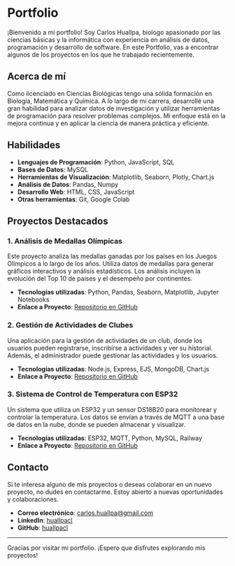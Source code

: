 # Portfolio 

¡Bienvenido a mi portfolio! Soy Carlos Huallpa, biologo apasionado por las ciencias básicas y la informática con experiencia en análisis de datos, programación y desarrollo de software. En este Portfolio, vas a encontrar algunos de los proyectos en los que he trabajado recientemente.

## Acerca de mí

Como licenciado en Ciencias Biológicas tengo una sólida formación en Biología, Matemática y Química. A lo largo de mi carrera, desarrollé una gran habilidad para analizar datos de investigación y utilizar herramientas de programación para resolver problemas complejos. Mi enfoque está en la mejora continua y en aplicar la ciencia de manera práctica y eficiente.

## Habilidades

- **Lenguajes de Programación**: Python, JavaScript, SQL
- **Bases de Datos**: MySQL
- **Herramientas de Visualización**: Matplotlib, Seaborn, Plotly, Chart.js
- **Análisis de Datos**: Pandas, Numpy
- **Desarrollo Web**: HTML, CSS, JavaScript
- **Otras herramientas**: Git, Google Colab

## Proyectos Destacados

### 1. **Análisis de Medallas Olímpicas**

Este proyecto analiza las medallas ganadas por los países en los Juegos Olímpicos a lo largo de los años. Utiliza datos de medallas para generar gráficos interactivos y análisis estadísticos. Los análisis incluyen la evolución del Top 10 de países y el desempeño por continentes.

- **Tecnologías utilizadas**: Python, Pandas, Seaborn, Matplotlib, Jupyter Notebooks
- **Enlace a Proyecto**: [Repositorio en GitHub](https://github.com/tu_usuario/medallas-olimpicas)

### 2. **Gestión de Actividades de Clubes**

Una aplicación para la gestión de actividades de un club, donde los usuarios pueden registrarse, inscribirse a actividades y ver su historial. Además, el administrador puede gestionar las actividades y los usuarios.

- **Tecnologías utilizadas**: Node.js, Express, EJS, MongoDB, Chart.js
- **Enlace a Proyecto**: [Repositorio en GitHub](https://github.com/tu_usuario/club-gestion)

### 3. **Sistema de Control de Temperatura con ESP32**

Un sistema que utiliza un ESP32 y un sensor DS18B20 para monitorear y controlar la temperatura. Los datos se envían a través de MQTT a una base de datos en la nube, donde se pueden almacenar y visualizar.

- **Tecnologías utilizadas**: ESP32, MQTT, Python, MySQL, Railway
- **Enlace a Proyecto**: [Repositorio en GitHub](https://github.com/tu_usuario/control-temperatura-esp32)

## Contacto

Si te interesa alguno de mis proyectos o deseas colaborar en un nuevo proyecto, no dudes en contactarme. Estoy abierto a nuevas oportunidades y colaboraciones.

- **Correo electrónico**: [carlos.huallpa@gmail.com](carlos.huallpal@gmail.com)
- **LinkedIn**: [huallpacl](https://www.linkedin.com/in/huallpacl/)
- **GitHub**: [huallpacl](https://github.com/huallpacl)
---

Gracias por visitar mi portfolio. ¡Espero que disfrutes explorando mis proyectos!

